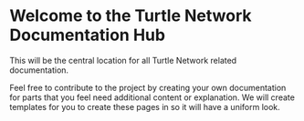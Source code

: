 # Welcome to the Turtle Network Documentation Hub

This will be the central location for all Turtle Network related documentation. 

Feel free to contribute to the project by creating your own documentation for parts that you feel need additional content or explanation. 
We will create templates for you to create these pages in so it will have a uniform look.
